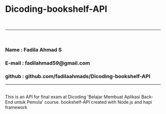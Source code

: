 # Dicoding-bookshelf-API
<br>
<hr>
<br>
<h3>Name    : Fadila Ahmad S</h3>
<h3>E-mail  : fadilahmad59@gmail.com</h3>
<h3>github  : github.com/fadilaahmads/Dicoding-bookshelf-API</h3>
<hr>
<br>
This is an API for final exam at Dicoding  'Belajar Membuat Aplikasi Back-End untuk Pemula' course.
bookshelf-API created with Node.js and hapi framework

